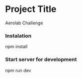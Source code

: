 # Project Title

Aerolab Challenge 

### Instalation 

npm install

### Start server for development

npm run dev


